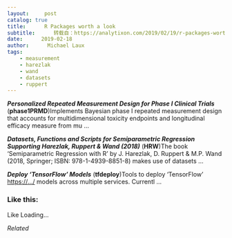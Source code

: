 ```yaml
---
layout:     post
catalog: true
title:      R Packages worth a look
subtitle:      转载自：https://analytixon.com/2019/02/19/r-packages-worth-a-look-1429/
date:      2019-02-18
author:      Michael Laux
tags:
    - measurement
    - harezlak
    - wand
    - datasets
    - ruppert
---
```


***Personalized Repeated Measurement Design for Phase I Clinical Trials*** (**phase1PRMD**)Implements Bayesian phase I repeated measurement design that accounts for multidimensional toxicity endpoints and longitudinal efficacy measure from mu …

***Datasets, Functions and Scripts for Semiparametric Regression Supporting Harezlak, Ruppert & Wand (2018)*** (**HRW**)The book ‘Semiparametric Regression with R’ by J. Harezlak, D. Ruppert & M.P. Wand (2018, Springer; ISBN: 978-1-4939-8851-8) makes use of datasets …

***Deploy ‘TensorFlow’ Models*** (**tfdeploy**)Tools to deploy ‘TensorFlow’ <https://…/> models across multiple services. Currentl …





### Like this:

Like Loading...


*Related*

